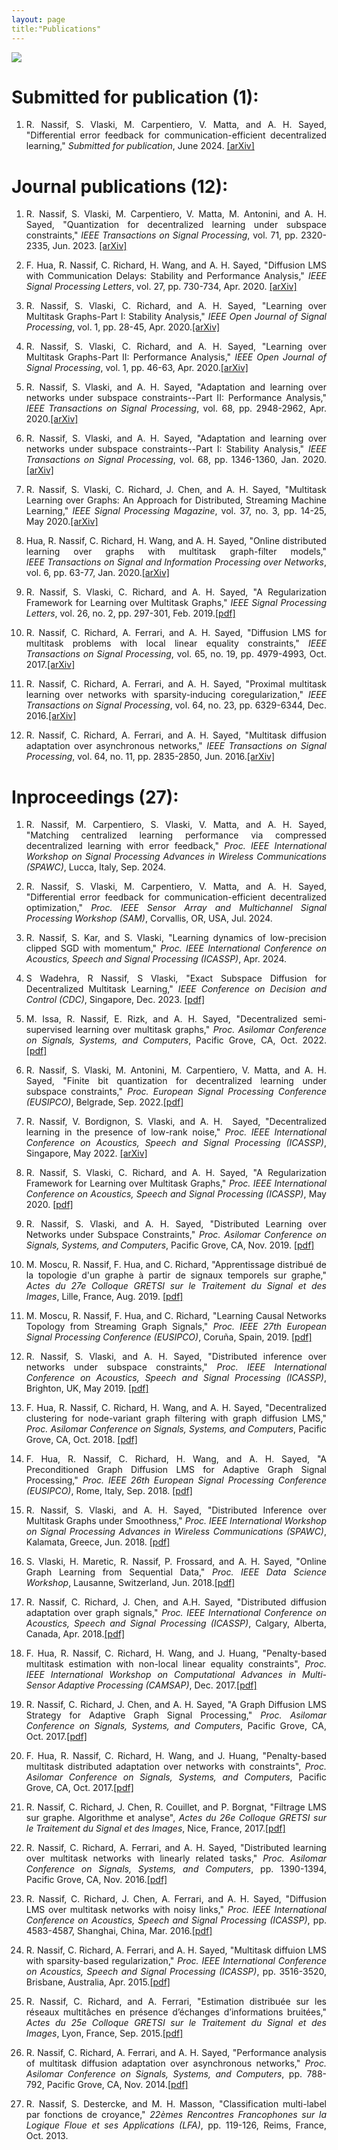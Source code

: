 ```yaml
---
layout: page
title:"Publications"
---
```


<p>
<img src="/Screenshot 2022-09-18 at 12.40.55.png" >
</p>
 
<!--- <h1> Submitted for publication (1): </h1> 
 1. <p style='text-align: justify;'> R. Nassif, S. Vlaski, M. Carpentiero, V. Matta, M. Antonini, and A. H. Sayed, "Quantization for decentralized learning under subspace constraints," <i>Submitted for publication</i>, Sep. 2022. <a href="https://arxiv.org/abs/2209.07821">[arXiv]</a></p> -->

<h1> Submitted for publication (1): </h1> 

 1. <p style='text-align: justify;'> R. Nassif, S. Vlaski, M. Carpentiero, V. Matta, and A. H. Sayed, "Differential error feedback for communication-efficient decentralized learning," <i>Submitted for publication</i>, June 2024. <a href="https://arxiv.org/pdf/2406.18418v1">[arXiv]</a></p>

<h1> Journal publications (12): </h1>

1. <p style='text-align: justify;'> R. Nassif, S. Vlaski, M. Carpentiero, V. Matta, M. Antonini, and A. H. Sayed, "Quantization for decentralized learning under subspace constraints," <i>IEEE Transactions on Signal Processing</i>, vol. 71, pp. 2320-2335, Jun. 2023. <a href="https://arxiv.org/abs/2209.07821">[arXiv]</a></p>
2. <p style='text-align: justify;'> F. Hua, R. Nassif, C. Richard, H. Wang, and A. H. Sayed, "Diffusion LMS with Communication Delays: Stability and Performance Analysis," <i>IEEE Signal Processing Letters</i>, vol. 27, pp. 730-734, Apr. 2020. <a href="https://arxiv.org/pdf/2004.08881.pdf">[arXiv]</a></p>
3. <p style='text-align: justify;'> R. Nassif, S. Vlaski, C. Richard, and A. H. Sayed, "Learning over Multitask Graphs-Part I: Stability Analysis,"  <i>IEEE Open Journal of Signal Processing</i>, vol. 1, pp. 28-45, Apr. 2020.<a href="https://arxiv.org/abs/1805.08535">[arXiv]</a></p>
4. <p style='text-align: justify;'> R. Nassif, S. Vlaski, C. Richard, and A. H. Sayed, "Learning over Multitask Graphs-Part II: Performance Analysis,"  <i>IEEE Open Journal of Signal Processing</i>, vol. 1, pp. 46-63, Apr. 2020.<a href="https://arxiv.org/abs/1805.08547">[arXiv]</a></p>
5. <p style='text-align: justify;'> R. Nassif, S. Vlaski, and A. H. Sayed, "Adaptation and learning over networks under subspace constraints--Part II: Performance Analysis,"  <i>IEEE Transactions on Signal Processing</i>, vol. 68, pp. 2948-2962, Apr. 2020.<a href="https://arxiv.org/abs/1906.12250">[arXiv]</a></p>
6. <p style='text-align: justify;'> R. Nassif, S. Vlaski, and A. H. Sayed, "Adaptation and learning over networks under subspace constraints--Part I: Stability Analysis,"  <i>IEEE Transactions on Signal Processing</i>, vol. 68, pp. 1346-1360, Jan. 2020.<a href="https://arxiv.org/abs/1905.08750">[arXiv]</a></p>
7. <p style='text-align: justify;'> R. Nassif, S. Vlaski, C. Richard, J. Chen, and A. H. Sayed, "Multitask Learning over Graphs: An Approach for Distributed, Streaming Machine Learning,"  <i>IEEE Signal Processing Magazine</i>, vol. 37, no. 3, pp. 14-25, May 2020.<a href="https://arxiv.org/pdf/2001.02112.pdf">[arXiv]</a></p>
8. <p style='text-align: justify;'> Hua, R. Nassif, C. Richard, H. Wang, and A. H. Sayed, "Online distributed learning over graphs with multitask graph-filter models,"  <i>IEEE Transactions on Signal and Information Processing over Networks</i>, vol. 6, pp. 63-77, Jan. 2020.<a href="https://arxiv.org/abs/1912.05805">[arXiv]</a></p>
9. <p style='text-align: justify;'> R. Nassif, S. Vlaski, C. Richard, and A. H. Sayed, "A Regularization Framework for Learning over Multitask Graphs," <i>IEEE Signal Processing Letters</i>, vol. 26, no. 2, pp. 297-301, Feb. 2019.<a href="https://ieeexplore.ieee.org/ielaam/97/8584151/8586885-aam.pdf">[pdf]</a> </p>
10. <p style='text-align: justify;'> R. Nassif, C. Richard, A. Ferrari, and A. H. Sayed, "Diffusion LMS for multitask problems with local linear equality constraints," <i>IEEE Transactions on Signal Processing</i>, vol. 65, no. 19, pp. 4979-4993, Oct. 2017.<a href="https://arxiv.org/abs/1610.02943">[arXiv]</a> </p>
11. <p style='text-align: justify;'> R. Nassif, C. Richard, A. Ferrari, and A. H. Sayed, "Proximal multitask learning over networks with sparsity-inducing coregularization," <i>IEEE Transactions on Signal Processing</i>, vol. 64, no. 23, pp. 6329-6344, Dec. 2016.<a href="https://arxiv.org/abs/1509.01360">[arXiv]</a> </p>
12. <p style='text-align: justify;'> R. Nassif, C. Richard, A. Ferrari, and A. H. Sayed, "Multitask diffusion adaptation over asynchronous networks," <i>IEEE Transactions on Signal Processing</i>, vol. 64, no. 11, pp. 2835-2850, Jun. 2016.<a href="https://arxiv.org/pdf/1412.1798.pdf">[arXiv]</a> </p>

 
<h1> Inproceedings (27): </h1>

1. <p style='text-align: justify;'> R. Nassif, M. Carpentiero, S. Vlaski, V. Matta, and A. H. Sayed, "Matching centralized learning performance via compressed decentralized learning with error feedback," <i>Proc. IEEE International Workshop on Signal Processing Advances in Wireless Communications (SPAWC)</i>, Lucca, Italy, Sep. 2024.
2. <p style='text-align: justify;'> R. Nassif, S. Vlaski, M. Carpentiero, V. Matta, and A. H. Sayed, "Differential error feedback for communication-efficient decentralized optimization," <i>Proc. IEEE Sensor Array and Multichannel Signal Processing Workshop (SAM)</i>, Corvallis, OR, USA, Jul. 2024.
3. <p style='text-align: justify;'> R. Nassif, S. Kar, and S. Vlaski, "Learning dynamics of low-precision clipped SGD with momentum," <i>Proc. IEEE International Conference on Acoustics, Speech and Signal Processing (ICASSP)</i>, Apr. 2024.
4. <p style='text-align: justify;'> S Wadehra, R Nassif, S Vlaski, "Exact Subspace Diffusion for Decentralized Multitask Learning," <i>IEEE Conference on Decision and Control (CDC)</i>, Singapore, Dec. 2023. <a href="https://arxiv.org/pdf/2304.07358.pdf">[pdf]</a></p>
5. <p style='text-align: justify;'> M. Issa, R. Nassif, E. Rizk, and A. H. Sayed, "Decentralized semi-supervised learning over multitask graphs," <i>Proc. Asilomar Conference on Signals, Systems, and Computers</i>, Pacific Grove, CA, Oct. 2022. <a href="https://www.researchgate.net/publication/369074675_Decentralized_Semi-supervised_Learning_over_Multitask_Graphs#fullTextFileContent">[pdf]</a></p>
6. <p style='text-align: justify;'> R. Nassif, S. Vlaski, M. Antonini, M. Carpentiero, V. Matta, and A. H. Sayed, "Finite bit quantization for decentralized learning under subspace constraints,"  <i>Proc. European Signal Processing Conference (EUSIPCO)</i>, Belgrade, Sep. 2022.<a href="https://eurasip.org/Proceedings/Eusipco/Eusipco2022/pdfs/0001851.pdf">[pdf]</a></p>
7. <p style='text-align: justify;'> R. Nassif, V. Bordignon, S. Vlaski, and A. H.  Sayed, "Decentralized learning in the presence of low-rank noise," <i>Proc. IEEE International Conference on Acoustics, Speech and Signal Processing (ICASSP)</i>, Singapore, May 2022. <a href="https://arxiv.org/abs/2203.09810">[arXiv]</a></p>
8. <p style='text-align: justify;'> R. Nassif, S. Vlaski, C. Richard, and A. H. Sayed, "A Regularization Framework for Learning over Multitask Graphs," <i>Proc. IEEE International Conference on Acoustics, Speech and Signal Processing (ICASSP)</i>, May 2020. <a href="https://ieeexplore.ieee.org/ielaam/97/8584151/8586885-aam.pdf">[pdf]</a> </p>
9. <p style='text-align: justify;'> R. Nassif, S. Vlaski, and A. H. Sayed, "Distributed Learning over Networks under Subspace Constraints," <i>Proc. Asilomar Conference on Signals, Systems, and Computers</i>, Pacific Grove, CA, Nov. 2019. <a href="https://www.researchgate.net/publication/340303664_Distributed_Learning_over_Networks_under_Subspace_Constraints">[pdf]</a> </p>
10. <p style='text-align: justify;'> M. Moscu, R. Nassif, F. Hua, and C. Richard, "Apprentissage distribué de la topologie d'un graphe à partir de signaux temporels sur graphe," <i>Actes du 27e Colloque GRETSI sur le Traitement du Signal et des Images</i>, Lille, France, Aug. 2019. <a href="https://hal.archives-ouvertes.fr/hal-03634482/document">[pdf]</a> </p>
11. <p style='text-align: justify;'> M. Moscu, R. Nassif, F. Hua, and C. Richard, "Learning Causal Networks Topology from Streaming Graph Signals," <i>Proc. IEEE 27th European Signal Processing Conference (EUSIPCO)</i>, Coruña, Spain, 2019. <a href="https://hal.archives-ouvertes.fr/hal-03634139/document">[pdf]</a> </p>
12. <p style='text-align: justify;'> R. Nassif, S. Vlaski, and A. H. Sayed, "Distributed inference over networks under subspace constraints," <i>Proc. IEEE International Conference on Acoustics, Speech and Signal Processing (ICASSP)</i>, Brighton, UK, May 2019. <a href="https://www.researchgate.net/publication/332791324_Distributed_Inference_over_Networks_under_Subspace_Constraints">[pdf]</a> </p>
13. <p style='text-align: justify;'> F. Hua, R. Nassif, C. Richard, H. Wang, and A. H. Sayed, "Decentralized clustering for node-variant graph filtering with graph diffusion LMS," <i>Proc. Asilomar Conference on Signals, Systems, and Computers</i>, Pacific Grove, CA, Oct. 2018. <a href="https://hal.archives-ouvertes.fr/hal-03634022/document">[pdf]</a> </p>
14. <p style='text-align: justify;'> F. Hua, R. Nassif, C. Richard, H. Wang, and A. H. Sayed, "A Preconditioned Graph Diffusion LMS for Adaptive Graph Signal Processing," <i>Proc. IEEE 26th European Signal Processing Conference (EUSIPCO)</i>, Rome, Italy, Sep. 2018. <a href="https://asl.epfl.ch/wp-content/uploads/2018/07/eusipco2018c.pdf">[pdf]</a> </p>
15. <p style='text-align: justify;'> R. Nassif, S. Vlaski, and A. H. Sayed, "Distributed Inference over Multitask Graphs under Smoothness," <i>Proc. IEEE International Workshop on Signal Processing Advances in Wireless Communications (SPAWC)</i>, Kalamata, Greece, Jun. 2018. <a href="https://asl.epfl.ch/wp-content/uploads/2018/10/SPAWC_2018A.pdf">[pdf]</a> </p>
16. <p style='text-align: justify;'> S. Vlaski, H. Maretic, R. Nassif, P. Frossard, and A. H. Sayed, "Online Graph Learning from Sequential Data," <i>Proc. IEEE Data Science Workshop</i>, Lausanne, Switzerland, Jun. 2018.<a href="https://asl.epfl.ch/wp-content/uploads/2018/10/SPAWC_2018A.pdf">[pdf]</a> </p>
17. <p style='text-align: justify;'> R. Nassif, C. Richard, J. Chen, and A.H. Sayed, "Distributed diffusion adaptation over graph signals," <i>Proc. IEEE International Conference on Acoustics, Speech and Signal Processing (ICASSP)</i>, Calgary, Alberta, Canada, Apr. 2018.<a href="https://hal.archives-ouvertes.fr/hal-03634032/document">[pdf]</a> </p>
18. <p style='text-align: justify;'> F. Hua, R. Nassif, C. Richard, H. Wang, and J. Huang, "Penalty-based multitask estimation with non-local linear equality constraints", <i>Proc. IEEE International Workshop on Computational Advances in Multi-Sensor Adaptive Processing (CAMSAP)</i>, Dec. 2017.<a href="http://www.cedric-richard.fr/Articles/hua2017penalty.pdf">[pdf]</a> </p>
19. <p style='text-align: justify;'> R. Nassif, C. Richard, J. Chen, and A. H. Sayed, "A Graph Diffusion LMS Strategy for Adaptive Graph Signal Processing," <i>Proc. Asilomar Conference on Signals, Systems, and Computers</i>, Pacific Grove, CA, Oct. 2017.<a href="https://hal.archives-ouvertes.fr/hal-03633915/document">[pdf]</a> </p>
20. <p style='text-align: justify;'> F. Hua, R. Nassif, C. Richard, H. Wang, and J. Huang, "Penalty-based multitask distributed adaptation over networks with constraints", <i>Proc. Asilomar Conference on Signals, Systems, and Computers</i>, Pacific Grove, CA, Oct. 2017.<a href="https://hal.archives-ouvertes.fr/hal-03633934/document">[pdf]</a> </p>
21. <p style='text-align: justify;'> R. Nassif, C. Richard, J. Chen, R. Couillet, and P. Borgnat, "Filtrage LMS sur graphe. Algorithme et analyse", <i>Actes du 26e Colloque GRETSI sur le Traitement du Signal et des Images</i>, Nice, France, 2017.<a href="https://hal.archives-ouvertes.fr/hal-03634465/document">[pdf]</a> </p>
22. <p style='text-align: justify;'> R. Nassif, C. Richard, A. Ferrari, and A. H. Sayed, "Distributed learning over multitask networks with linearly related tasks," <i>Proc. Asilomar Conference on Signals, Systems, and Computers</i>, pp. 1390-1394, Pacific Grove, CA, Nov. 2016.<a href="https://asl.epfl.ch/wp-content/uploads/publications/conferences/asilomar_2016b.pdf">[pdf]</a> </p>
23. <p style='text-align: justify;'> R. Nassif, C. Richard, J. Chen, A. Ferrari, and A. H. Sayed, "Diffusion LMS over multitask networks with noisy links," <i>Proc. IEEE International Conference on Acoustics, Speech and Signal Processing (ICASSP)</i>, pp. 4583-4587, Shanghai, China, Mar. 2016.<a href="https://asl.epfl.ch/wp-content/uploads/publications/conferences/icassp_2016e.pdf">[pdf]</a> </p>
24. <p style='text-align: justify;'> R. Nassif, C. Richard, A. Ferrari, and A. H. Sayed, "Multitask diffuion LMS with sparsity-based regularization," <i>Proc. IEEE International Conference on Acoustics, Speech and Signal Processing (ICASSP)</i>, pp. 3516-3520, Brisbane, Australia, Apr. 2015.<a href="http://www.cedric-richard.fr/Articles/nassif2015multitask.pdf">[pdf]</a> </p>
25. <p style='text-align: justify;'> R. Nassif, C. Richard, and A. Ferrari, "Estimation distribuée sur les réseaux multitâches en présence d’échanges d’informations bruitées," <i>Actes du 25e Colloque GRETSI sur le Traitement du Signal et des Images</i>, Lyon, France, Sep. 2015.<a href="http://www.cedric-richard.fr/Articles/nassif2015estimation.pdf">[pdf]</a> </p>
26. <p style='text-align: justify;'> R. Nassif, C. Richard, A. Ferrari, and A. H. Sayed, "Performance analysis of multitask diffusion adaptation over asynchronous networks," <i>Proc. Asilomar Conference on Signals, Systems, and Computers</i>, pp. 788-792, Pacific Grove, CA, Nov. 2014.<a href="http://www.cedric-richard.fr/Articles/nassif2014performance.pdf">[pdf]</a> </p>
27. <p style='text-align: justify;'> R. Nassif, S. Destercke, and M. H. Masson, "Classification multi-label par fonctions de croyance," <i>22èmes Rencontres Francophones sur la Logique Floue et ses Applications (LFA)</i>, pp. 119-126, Reims, France, Oct. 2013.
 


